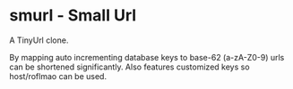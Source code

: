 smurl - Small Url
=====

A TinyUrl clone.

By mapping auto incrementing database keys to base-62 (a-zA-Z0-9) urls can be shortened significantly. 
Also features customized keys so host/roflmao can be used.
